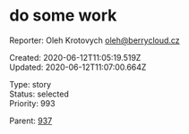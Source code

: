 # do some work

Reporter: Oleh Krotovych <oleh@berrycloud.cz>  

Created: 2020-06-12T11:05:19.519Z  
Updated: 2020-06-12T11:07:00.664Z

Type: story  
Status: selected  
Priority: 993

Parent: [937](937.md "A different title 🍋🎸")
